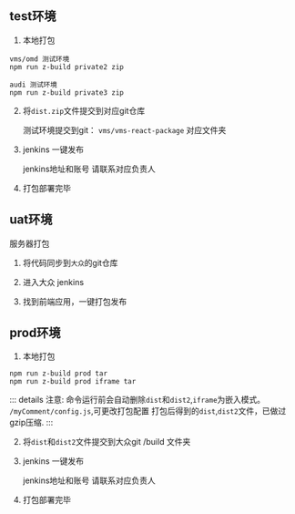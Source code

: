 ## test环境

1. 本地打包

```text
vms/omd 测试环境
npm run z-build private2 zip

audi 测试环境
npm run z-build private3 zip
```

2. 将```dist.zip```文件提交到对应git仓库

    测试环境提交到git： ```vms/vms-react-package``` 对应文件夹

3. jenkins 一键发布

    jenkins地址和账号 请联系对应负责人
    
4. 打包部署完毕

## uat环境

服务器打包

1. 将代码同步到```大众```的git仓库

2. 进入大众 jenkins

3. 找到前端应用，一键打包发布


## prod环境

1. 本地打包

```text
npm run z-build prod tar
npm run z-build prod iframe tar
```
   
::: details
注意: 命令运行前会自动删除```dist```和```dist2```,```iframe```为嵌入模式。
  ```/myComment/config.js```,可更改打包配置
打包后得到的```dist```,```dist2```文件，已做过gzip压缩.
:::

2. 将```dist```和```dist2```文件提交到大众git /build 文件夹

3. jenkins 一键发布

    jenkins地址和账号 请联系对应负责人
    
4. 打包部署完毕